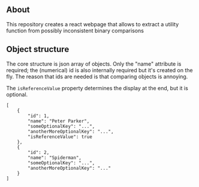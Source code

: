 ## About
This repository creates a react webpage that allows to extract a utility function from possibly inconsistent binary comparisons

## Object structure
The core structure is json array of objects. Only the "name" attribute is required; the (numerical) id is also internally required but it's created on the fly. The reason that ids are needed is that comparing objects is annoying. 

The `isReferenceValue` property determines the display at the end, but it is optional.

```
[
    {
        "id": 1,
        "name": "Peter Parker",
        "someOptionalKey": "...",
        "anotherMoreOptionalKey": "...",
        "isReferenceValue": true
    },
    {
        "id": 2,
        "name": "Spiderman",
        "someOptionalKey": "...",
        "anotherMoreOptionalKey": "..."
    }
]
```